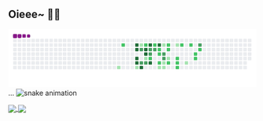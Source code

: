 ## Oieee~ 🦈✨

![snake gif](https://github.com/chasmalin/chasmalin/blob/output/github-contribution-grid-snake.gif)
...
![snake animation](https://github.com/chasmalin/chasmalin/blob/output/github-contribution-grid-snake2.svg)
<!--
<div align="center">
  <a href="https://github.com/chasmalin">
  <img height="145em" src="https://github-readme-stats.vercel.app/api?username=chasmalin&show_icons=true&theme=great-gatsby&include_all_commits=true&count_private=true"/>
  <img height="145em" src="https://github-readme-stats.vercel.app/api/top-langs/?username=chasmalin&layout=compact&langs_count=7&theme=vision-friendly-dark"/>
</div>    
![snake animation](https://github.com/chasmalin/chasmalin/blob/output/github-contribution-grid-snake2.svg)
![Top Langs](https://github-readme-stats.vercel.app/api/top-langs/?username=chasmalin&layout=compact&langs_count=7&theme=vision-friendly-dark)
![Anurag's GitHub stats](https://github-readme-stats.vercel.app/api?username=chasmalin&show_icons=true&theme=great-gatsby) 
-->

<a href="https://github.com/chasmalin/github-readme-stats">
  <img height=150em align="center" src="https://github-readme-stats.vercel.app/api?username=chasmalin&card_width=320&theme=great-gatsby" />
</a>
<a href="https://github.com/anuraghazra/convoychat">
  <img height=150em align="center" src="https://github-readme-stats.vercel.app/api/top-langs?username=chasmalin&layout=compact&langs_count=8&card_width=320&theme=vision-friendly-dark" />
</a>
<!--
![Snake animation](https://github.com/chasmalin/chasmalin/blob/output/github-contribution-grid-snake.svg)
<div>
  <img align="right" alt="chasmalin-pic" height="160" style="border-radius:50px;" src="https://cdn.discordapp.com/attachments/989589535333711883/989604561813655642/chasmalin02.png">
</div>  
**chasmalin/chasmalin** is a ✨ _special_ ✨ repository because its `README.md` (this file) appears on your GitHub profile.
Here are some ideas to get you started:
- 🔭 I’m currently working on 
- 🌱 I’m currently learning 
- 👯 I’m looking to collaborate on 
- 🤔 I’m looking for help with 
- 💬 Ask me about 
- 📫 How to reach me: 
- 😄 Pronouns: 
- ⚡ Fun fact: 
-->
